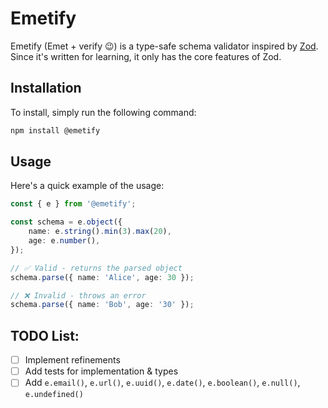 # Emetify
Emetify (Emet + verify 😉) is a type-safe schema validator inspired by [Zod](https://github.com/colinhacks/zod).\
Since it's written for learning, it only has the core features of Zod.

## Installation

To install, simply run the following command:

```bash
npm install @emetify
```

## Usage

Here's a quick example of the usage:

```typescript
const { e } from '@emetify';

const schema = e.object({
    name: e.string().min(3).max(20),
    age: e.number(),
});

// ✅ Valid - returns the parsed object
schema.parse({ name: 'Alice', age: 30 });

// ❌ Invalid - throws an error
schema.parse({ name: 'Bob', age: '30' });
```

## TODO List:
- [ ] Implement refinements
- [ ] Add tests for implementation & types
- [ ] Add `e.email()`, `e.url()`, `e.uuid()`, `e.date()`, `e.boolean()`, `e.null()`, `e.undefined()`
